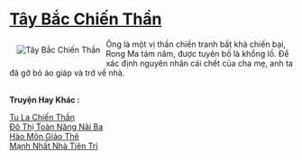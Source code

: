 <a href="https://truyentiki.com/tay-bac-chien-than.31876/" title="Tây Bắc Chiến Thần"><h1>Tây Bắc Chiến Thần</h1></a><div style="display:table"><img align="right" style="float: left; padding: 10px;" src="https://truyentiki.com/a/img/str/src/31876.jpg" alt="Tây Bắc Chiến Thần">Ông là một vị thần chiến tranh bất khả chiến bại, Rong Ma tám năm, được tuyên bố là khổng lồ. Để xác định nguyên nhân cái chết của cha mẹ, anh ta đã gỡ bỏ áo giáp và trở về nhà.</div><p><br><b>Truyện Hay Khác :</b></p><a href="https://truyentiki.com/tu-la-chien-than.31875/" alt="Tu La Chiến Thần">Tu La Chiến Thần</a><br/><a href="https://github.com/nownovels/topcv/tree/master/truyenhay/31699/README.md" alt="Đô Thị Toàn Năng Nãi Ba">Đô Thị Toàn Năng Nãi Ba</a><br/><a href="https://www.plurk.com/p/nur1rb" alt="Hào Môn Giảo Thê">Hào Môn Giảo Thê</a><br/><a href="https://github.com/nownovels/top500/tree/master/truyenhay/33922/" alt="Mạnh Nhất Nhà Tiên Tri">Mạnh Nhất Nhà Tiên Tri</a><br/>